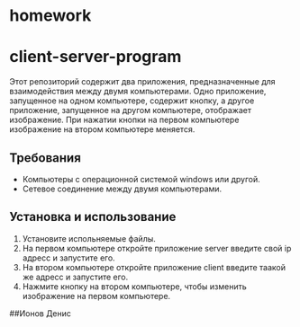 # homework
# client-server-program

  Этот репозиторий содержит два приложения, предназначенные для взаимодействия между двумя компьютерами. Одно приложение, запущенное на одном компьютере, содержит кнопку, а другое приложение, запущенное на другом компьютере, отображает изображение. При нажатии кнопки на первом компьютере изображение на втором компьютере меняется.

## Требования

- Компьютеры с операционной системой windows или другой.
- Сетевое соединение между двумя компьютерами.

## Установка и использование

1. Установите испольняемые файлы.
2. На первом компьютере откройте приложение server введите свой ip адресс и запустите его.
3. На втором компьютере откройте приложение client введите таакой же адресс и запустите его.
5. Нажмите кнопку на втором компьютере, чтобы изменить изображение на первом компьютере.

##Ионов Денис
